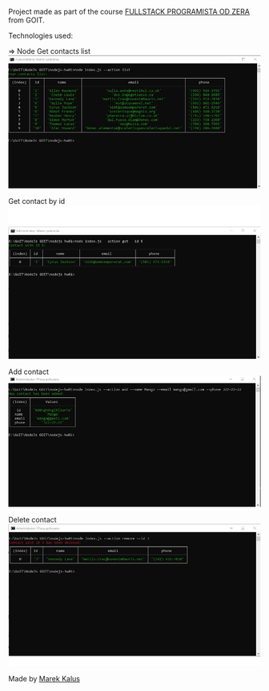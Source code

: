 Project made as part of the course [FULLSTACK PROGRAMISTA OD ZERA](https://goit.global/pl/courses/fullstackonline/?utm_source=main-site) from GOIT.

Technologies used:

=> Node
Get contacts list
![Contacts List ](/screenshots/list.jpg "Contacts List")

Get contact by id
![getByID ](/screenshots/contactById.jpg "Contact by id")

Add contact
![Add contact](/screenshots/add.jpg "Add contact")

Delete contact
![Delete contact](/screenshots/delete.jpg "Delete contact")


Made by [Marek Kalus](www.linkedin.com/in/marek-kalus-61a240247)